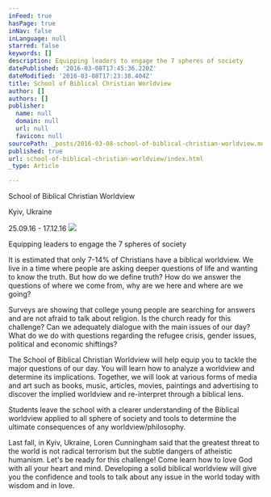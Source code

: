 ```yaml
---
inFeed: true
hasPage: true
inNav: false
inLanguage: null
starred: false
keywords: []
description: Equipping leaders to engage the 7 spheres of society
datePublished: '2016-03-08T17:45:36.220Z'
dateModified: '2016-03-08T17:23:38.404Z'
title: School of Biblical Christian Worldview
author: []
authors: []
publisher:
  name: null
  domain: null
  url: null
  favicon: null
sourcePath: _posts/2016-03-08-school-of-biblical-christian-worldview.md
published: true
url: school-of-biblical-christian-worldview/index.html
_type: Article

---
```

School of Biblical Christian Worldview

Kyiv, Ukraine

25.09.16 - 17.12.16
![](https://the-grid-user-content.s3-us-west-2.amazonaws.com/4a390497-8f66-42d5-8124-e7b771eddeee.jpg)

Equipping leaders to engage the 7 spheres of society

It is estimated that only 7-14% of Christians have a biblical worldview. We live in a time where people are asking deeper  questions of life and wanting to know the truth. But how do we define truth? How do we answer the questions of where we come from, why are we here and where are we going?

Surveys are showing that college young people are searching for answers and are not afraid to talk about religion. Is the church ready for this challenge? Can we adequately dialogue with the main issues of our day? What do we do with questions regarding the refugee crisis, gender issues, political and economic shiftings?

The School of Biblical Christian Worldview will help equip you to tackle the major questions of our day. You will learn how to analyze a worldview and determine its implications. Together, we will look at various forms of media and art such as books, music, articles, movies, paintings and advertising to discover the implied worldview and re-interpret through a biblical lens.

Students leave the school with a clearer understanding of the Biblical worldview applied to all sphere of society and tools to determine the ultimate consequences of any worldview/philosophy.

Last fall, in Kyiv, Ukraine, Loren Cunningham said that the greatest threat to the world is not radical terrorism but the subtle dangers of atheistic humanism. Let's be ready for this challenge! Come learn how to love God with all your heart and mind. Developing a solid biblical worldview will give you the confidence and tools to talk about any issue in the world today with wisdom and in love.